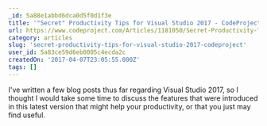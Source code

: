 ```yaml
---
_id: 5a88e1abbd6dca0d5f0d1f3e
title: '"Secret" Productivity Tips for Visual Studio 2017 - CodeProject'
url: https://www.codeproject.com/Articles/1181050/Secret-Productivity-Tips-for-Visual-Studio
category: articles
slug: 'secret-productivity-tips-for-visual-studio-2017-codeproject'
user_id: 5a83ce59d6eb0005c4ecda2c
createdOn: '2017-04-07T23:05:55.000Z'
tags: []
---
```


I've written a few blog posts thus far regarding Visual Studio 2017, so I thought I would take some time to discuss the features that were introduced in this latest version that might help your productivity, or that you just may find useful.
